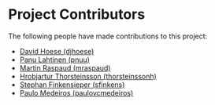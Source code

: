 # Project Contributors

The following people have made contributions to this project:

<!--- Use your GitHub account or any other personal reference URL --->
<!--- See https://gist.github.com/djhoese/52220272ec73b12eb8f4a29709be110d for auto-generating parts of this list --->

- [David Hoese (djhoese)](https://github.com/djhoese)
- [Panu Lahtinen (pnuu)](https://github.com/pnuu)
- [Martin Raspaud (mraspaud)](https://github.com/mraspaud)
- [Hrobjartur Thorsteinsson (thorsteinssonh)](https://github.com/thorsteinssonh)
- [Stephan Finkensieper (sfinkens)](https://github.com/sfinkens)
- [Paulo Medeiros (paulovcmedeiros)](https://github.com/paulovcmedeiros)
